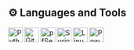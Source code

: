 ## ⚙️ Languages and Tools  

<img align="left" title="Python" alt="Python" width="30px" src="https://cdn.icon-icons.com/icons2/1508/PNG/512/python_104451.png"> 

<img align="left" title="Git" alt="Git" width="30px" src="https://upload.wikimedia.org/wikipedia/commons/thumb/3/3f/Git_icon.svg/1200px-Git_icon.svg.png">

<img align="left" title="pfSense" alt="pfSense" width="30px" src="https://wpcomputersolutions.com/wp-content/uploads/2018/07/pfsense-logo-e1534531558807.png">

<img align="left" title="Suricata" alt="Suricata" width="30px" src="https://idsips.files.wordpress.com/2015/10/suri-400x400.png?w=300">

<img align="left" title="Linux" alt="Linux" width="30px" src="https://isc.tamu.edu/~lewing/linux/sit3-shine.7.gif">

<img align="left" title="PowerShell" alt="PowerShell" width="30px" src="https://upload.wikimedia.org/wikipedia/commons/2/2f/PowerShell_5.0_icon.png">

<br/>
